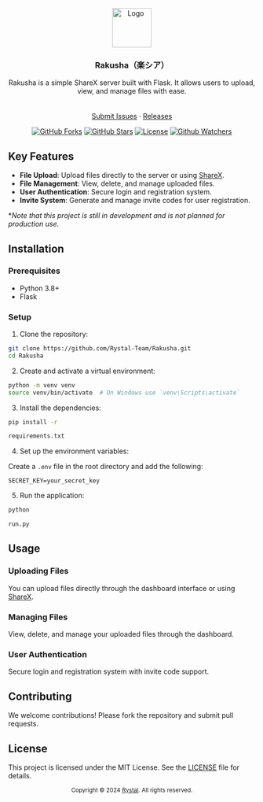 <div align="center">
  <a href="https://raw.githubusercontent.com/Rystal-Team/Rystal-V6/main/assets/logo.png">
    <img src="https://raw.githubusercontent.com/Rystal-Team/Rystal-V6/main/assets/logo.png" alt="Logo" width="80" height="80">
  </a>
  <h3 align="center">Rakusha（楽シア）</h3>
  <p align="center">
    Rakusha is a simple ShareX server built with Flask. It allows users to upload, view, and manage files with ease.
    <br/>
    <br />
    <br />
    <a href="https://github.com/Rystal-Team/Rakusha/issues">Submit Issues</a> · <a href="https://github.com/Rystal-Team/Rakusha/releases">Releases</a>
  </p>
</div>

<div align="center">

[![GitHub Forks](https://img.shields.io/github/forks/Rystal-Team/Rakusha.svg?style=for-the-badge)](https://github.com/Rystal-Team/Rakusha)
[![GitHub Stars](https://img.shields.io/github/stars/Rystal-Team/Rakusha.svg?style=for-the-badge)](https://github.com/Rystal-Team/Rakusha)
[![License](https://img.shields.io/github/license/Rystal-Team/Rakusha.svg?style=for-the-badge)](https://github.com/Rystal-Team/Rakusha/blob/main/LICENSE)
[![Github Watchers](https://img.shields.io/github/watchers/Rystal-Team/Rakusha.svg?style=for-the-badge)](https://github.com/Rystal-Team/Rakusha)

</div>

## Key Features

- **File Upload**: Upload files directly to the server or using [ShareX](https://getsharex.com).
- **File Management**: View, delete, and manage uploaded files.
- **User Authentication**: Secure login and registration system.
- **Invite System**: Generate and manage invite codes for user registration.

**Note that this project is still in development and is not planned for production use.*

## Installation

### Prerequisites

- Python 3.8+
- Flask

### Setup

1. Clone the repository:

```bash
git clone https://github.com/Rystal-Team/Rakusha.git
cd Rakusha
```

2. Create and activate a virtual environment:

```bash
python -m venv venv
source venv/bin/activate  # On Windows use `venv\Scripts\activate`
```

3. Install the dependencies:

```bash
pip install -r 

requirements.txt
```

4. Set up the environment variables:

Create a `.env` file in the root directory and add the following:

```env
SECRET_KEY=your_secret_key
```

5. Run the application:

```bash
python 

run.py
```

## Usage

### Uploading Files

You can upload files directly through the dashboard interface or using [ShareX](https://getsharex.com).

### Managing Files

View, delete, and manage your uploaded files through the dashboard.

### User Authentication

Secure login and registration system with invite code support.

## Contributing

We welcome contributions! Please fork the repository and submit pull requests.

## License

This project is licensed under the MIT License. See the [LICENSE](LICENSE) file for details.

<div align="center">
	<p><small>Copyright © 2024 <a href="https://rystal.net">Rystal</a>. All rights reserved.</small></p>
</div>
